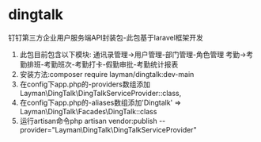 # dingtalk
钉钉第三方企业用户服务端API封装包-此包基于laravel框架开发

1. 此包目前包含以下模块:
   通讯录管理->用户管理-部门管理-角色管理
   考勤->考勤排班-考勤班次-考勤打卡-假勤审批-考勤统计报表 
2. 安装方法:composer require layman/dingtalk:dev-main
3. 在config下app.php的-providers数组添加Layman\DingTalk\DingTalkServiceProvider::class,
4. 在config下app.php的-aliases数组添加'Dingtalk' => Layman\DingTalk\Facades\DingTalk::class
5. 运行artisan命令php artisan vendor:publish --provider="Layman\DingTalk\DingTalkServiceProvider"

